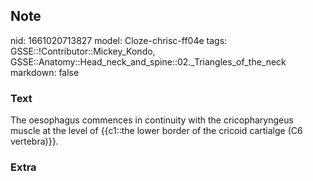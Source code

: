 ## Note
nid: 1661020713827
model: Cloze-chrisc-ff04e
tags: GSSE::!Contributor::Mickey_Kondo, GSSE::Anatomy::Head_neck_and_spine::02._Triangles_of_the_neck
markdown: false

### Text
The oesophagus commences in continuity with the cricopharyngeus muscle at the level of {{c1::the lower border of the cricoid cartialge (C6 vertebra)}}.

### Extra

